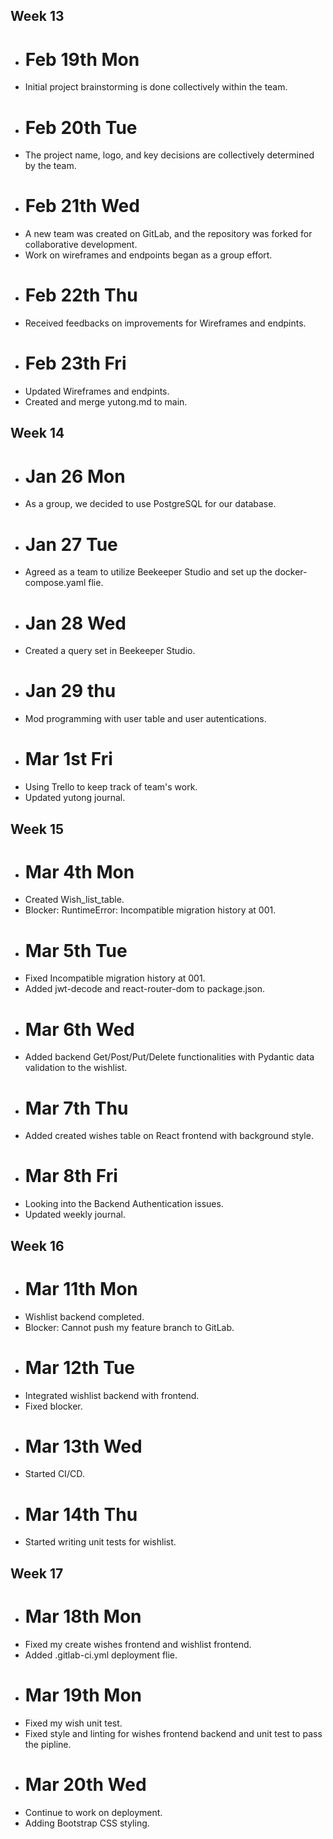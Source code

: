 


## Week 13

+ # Feb 19th Mon 
- Initial project brainstorming is done collectively within the team.

+ # Feb 20th Tue
- The project name, logo, and key decisions are collectively determined by the team.

+ # Feb 21th Wed
- A new team was created on GitLab, and the repository was forked for collaborative development.
- Work on wireframes and endpoints began as a group effort.

+ # Feb 22th Thu
- Received feedbacks on improvements for Wireframes and endpints. 

+ # Feb 23th Fri
- Updated Wireframes and endpints. 
- Created and merge yutong.md to main. 

## Week 14

+ # Jan 26 Mon
- As a group, we decided to use PostgreSQL for our database.

+ # Jan 27 Tue
- Agreed as a team to utilize Beekeeper Studio and set up the docker-compose.yaml flie.

+ # Jan 28 Wed

- Created a query set in Beekeeper Studio.

+ # Jan 29 thu
- Mod programming with user table and user autentications. 

+ # Mar 1st Fri
- Using Trello to keep track of team's work. 
- Updated yutong journal. 


## Week 15

+ # Mar 4th Mon
- Created Wish_list_table.
- Blocker: RuntimeError: Incompatible migration history at 001.

+ # Mar 5th Tue
- Fixed Incompatible migration history at 001.
- Added jwt-decode and react-router-dom to package.json.

+ # Mar 6th Wed
- Added backend Get/Post/Put/Delete functionalities with Pydantic data validation to the wishlist.

+ # Mar 7th Thu
- Added created wishes table on React frontend with background style.

+ # Mar 8th Fri
- Looking into the Backend Authentication issues.
- Updated weekly journal.

## Week 16

-   # Mar 11th Mon

*   Wishlist backend completed.
*   Blocker: Cannot push my feature branch to GitLab.

-   # Mar 12th Tue

*   Integrated wishlist backend with frontend.
*   Fixed blocker.

-   # Mar 13th Wed

*   Started CI/CD.

-   # Mar 14th Thu

*   Started writing unit tests for wishlist.


## Week 17

-   # Mar 18th Mon

*   Fixed my create wishes frontend and wishlist frontend.
*   Added .gitlab-ci.yml deployment flie. 

-   # Mar 19th Mon

*   Fixed my wish unit test.
*   Fixed style and linting for wishes frontend backend and unit test to pass the pipline. 

-   # Mar 20th Wed

*   Continue to work on deployment. 
*   Adding Bootstrap CSS styling. 